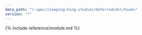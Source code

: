 ```yaml
---
data_path: "r-spec/sleeping-king-studios/deferred/dsl/hooks"
version: "*"
---
```


{% include reference/module.md %}
